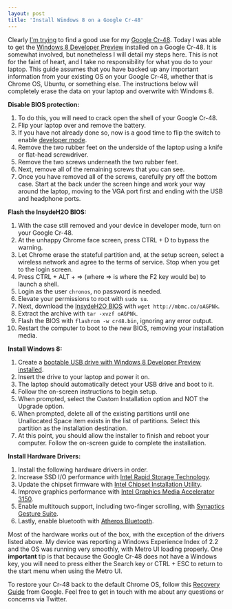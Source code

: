```yaml
---
layout: post
title: 'Install Windows 8 on a Google Cr-48'
---
```


Clearly [I'm trying](http://mbmccormick.com/2011/08/install-ubuntu-11-04-on-a-google-cr-48/) to find a good use for my [Google Cr-48](http://www.google.com/chromebook/). Today I was able to get the [Windows 8 Developer Preview](http://www.microsoft.com/presspass/press/2011/sep11/09-13FutureofComputingPR.mspx) installed on a Google Cr-48\. It is somewhat involved, but nonetheless I will detail my steps here. This is not for the faint of heart, and I take no responsibility for what you do to your laptop. This guide assumes that you have backed up any important information from your existing OS on your Google Cr-48, whether that is Chrome OS, Ubuntu, or something else. The instructions below will completely erase the data on your laptop and overwrite with Windows 8.

**Disable BIOS protection:**

1. To do this, you will need to crack open the shell of your Google Cr-48.
2. Flip your laptop over and remove the battery.
3. If you have not already done so, now is a good time to flip the switch to enable [developer mode](http://www.chromium.org/chromium-os/developer-information-for-chrome-os-devices/cr-48-chrome-notebook-developer-information).
4. Remove the two rubber feet on the underside of the laptop using a knife or flat-head screwdriver.
5. Remove the two screws underneath the two rubber feet.
6. Next, remove all of the remaining screws that you can see.
7. Once you have removed all of the screws, carefully pry off the bottom case. Start at the back under the screen hinge and work your way around the laptop, moving to the VGA port first and ending with the USB and headphone ports.

**Flash the InsydeH2O BIOS:**

1. With the case still removed and your device in developer mode, turn on your Google Cr-48.
2. At the unhappy Chrome face screen, press CTRL + D to bypass the warning.
3. Let Chrome erase the stateful partition and, at the setup screen, select a wireless network and agree to the terms of service. Stop when you get to the login screen.
4. Press CTRL + ALT + => (where => is where the F2 key would be) to launch a shell.
5. Login as the user `chronos`, no password is needed.
6. Elevate your permissions to root with `sudo su`.
7. Next, download the [InsydeH2O BIOS](http://www.insydesw.com/solutions/pc/insydeh2o.cfm) with `wget http://mbmc.co/oAGPNk`.
8. Extract the archive with `tar -xvzf oAGPNk`.
9. Flash the BIOS with `flashrom -w cr48.bin`, ignoring any error output.
10. Restart the computer to boot to the new BIOS, removing your installation media.

**Install Windows 8:**

1. Create a [bootable USB drive with Windows 8 Developer Preview installed](http://www.ghacks.net/2011/09/14/how-to-install-windows-8-from-usb-key/).
2. Insert the drive to your laptop and power it on.
3. The laptop should automatically detect your USB drive and boot to it.
4. Follow the on-screen instructions to begin setup.
5. When prompted, select the Custom Installation option and NOT the Upgrade option.
6. When prompted, delete all of the existing partitions until one Unallocated Space item exists in the list of partitions. Select this partition as the installation destination.
7. At this point, you should allow the installer to finish and reboot your computer. Follow the on-screen guide to complete the installation.

**Install Hardware Drivers:**

1. Install the following hardware drivers in order.
2. Increase SSD I/O performance with [Intel Rapid Storage Technology](http://downloadcenter.intel.com/Product_Filter.aspx?ProductID=2101&lang=eng&FamilyId=40).
3. Update the chipset firmware with [Intel Chipset Installation Utility](http://downloadcenter.intel.com/SearchResult.aspx?lang=eng&ProductFamily=Chipsets&ProductLine=Chipset+Software&ProductProduct=Intel%C2%AE+Chipset+Software+Installation+Utility&ProdId=816&LineId=1090&FamilyId=40).
4. Improve graphics performance with [Intel Graphics Media Accelerator 3150](http://downloadcenter.intel.com/SearchResult.aspx?lang=eng&ProductFamily=Graphics&ProductLine=Netbook+and+Tablet+Graphics&ProductProduct=Intel%C2%AE+Graphics+Media+Accelerator+3150+%28Intel%C2%AE+GMA+3150%29).
5. Enable multitouch support, including two-finger scrolling, with [Synaptics Gesture Suite](http://www.synaptics.com/support/drivers).
6. Lastly, enable bluetooth with [Atheros Bluetooth](https://docs.google.com/leaf?id=0B9rTgRm4OkZwNWI4ZmMyOTUtYmZmOC00ODQ0LWExY2YtNTZjMmIyOTZiYTg5&hl=en).

Most of the hardware works out of the box, with the exception of the drivers listed above. My device was reporting a Windows Experience Index of 2.2 and the OS was running very smoothly, with Metro UI loading properly. One **important** tip is that because the Google Cr-48 does not have a Windows key, you will need to press either the Search key or CTRL + ESC to return to the start menu when using the Metro UI.

To restore your Cr-48 back to the default Chrome OS, follow this [Recovery Guide](http://support.google.com/chromeos/bin/answer.py?hl=en&answer=1080595) from Google. Feel free to get in touch with me about any questions or concerns via Twitter.
